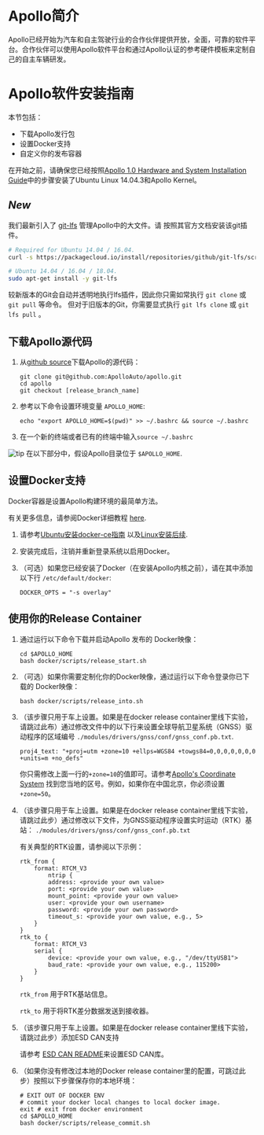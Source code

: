 # Apollo简介

Apollo已经开始为汽车和自主驾驶行业的合作伙伴提供开放，全面，可靠的软件平台。合作伙伴可以使用Apollo软件平台和通过Apollo认证的参考硬件模板来定制自己的自主车辆研发。

# Apollo软件安装指南

本节包括：

- 下载Apollo发行包
- 设置Docker支持
- 自定义你的发布容器

在开始之前，请确保您已经按照[Apollo 1.0 Hardware and System Installation Guide](https://github.com/ApolloAuto/apollo/blob/master/docs/quickstart/apollo_1_0_hardware_system_installation_guide.md#installing-the-software-for-the-ipc)中的步骤安装了Ubuntu Linux 14.04.3和Apollo Kernel。

## *New*

我们最新引入了 [git-lfs](https://git-lfs.github.com) 管理Apollo中的大文件。请
按照其官方文档安装该git插件。

```bash
# Required for Ubuntu 14.04 / 16.04.
curl -s https://packagecloud.io/install/repositories/github/git-lfs/script.deb.sh | sudo bash

# Ubuntu 14.04 / 16.04 / 18.04.
sudo apt-get install -y git-lfs
```

较新版本的Git会自动并透明地执行lfs插件，因此你只需如常执行 `git clone` 或 `git pull` 等命令。
但对于旧版本的Git，你需要显式执行 `git lfs clone` 或 `git lfs pull` 。

## 下载Apollo源代码

1. 从[github source](https://github.com/ApolloAuto/apollo/)下载Apollo的源代码：

    ```
    git clone git@github.com:ApolloAuto/apollo.git
    cd apollo
    git checkout [release_branch_name]
    ```

2. 参考以下命令设置环境变量 `APOLLO_HOME`:

    ```
    echo "export APOLLO_HOME=$(pwd)" >> ~/.bashrc && source ~/.bashrc
    ```

3. 在一个新的终端或者已有的终端中输入`source ~/.bashrc`

![tip](images/tip_icon.png) 在以下部分中，假设Apollo目录位于 `$APOLLO_HOME`.

## 设置Docker支持

Docker容器是设置Apollo构建环境的最简单方法。

有关更多信息，请参阅Docker详细教程 [here](https://docs.docker.com/).

1. 请参考[Ubuntu安装docker-ce指南](https://docs.docker.com/install/linux/docker-ce/ubuntu)
以及[Linux安装后续](https://docs.docker.com/install/linux/linux-postinstall).

2. 安装完成后，注销并重新登录系统以启用Docker。

3. （可选）如果您已经安装了Docker（在安装Apollo内核之前），请在其中添加以下行 `/etc/default/docker`:

    ```
    DOCKER_OPTS = "-s overlay"
    ```

## 使用你的Release Container

1. 通过运行以下命令下载并启动Apollo 发布的 Docker映像：

    ```
    cd $APOLLO_HOME
    bash docker/scripts/release_start.sh
    ```

2. （可选）如果你需要定制化你的Docker映像，通过运行以下命令登录你已下载的 Docker映像：

    ```
    bash docker/scripts/release_into.sh
    ```

3. （该步骤只用于车上设置。如果是在docker release container里线下实验，请跳过此布）通过修改文件中的以下行来设置全球导航卫星系统（GNSS）驱动程序的区域编号 `./modules/drivers/gnss/conf/gnss_conf.pb.txt`.

    ```
    proj4_text: "+proj=utm +zone=10 +ellps=WGS84 +towgs84=0,0,0,0,0,0,0 +units=m +no_defs"
    ```

    你只需修改上面一行的`+zone=10`的值即可。请参考[Apollo's Coordinate System](https://github.com/ApolloAuto/apollo/blob/master/docs/specs/coordination.pdf) 找到您当地的区号。例如，如果你在中国北京，你必须设置`+zone=50`。

5. （该步骤只用于车上设置。如果是在docker release container里线下实验，请跳过此步）通过修改以下文件，为GNSS驱动程序设置实时运动（RTK）基站：
   `./modules/drivers/gnss/conf/gnss_conf.pb.txt`

   有关典型的RTK设置，请参阅以下示例：

    ```
    rtk_from {
	    format: RTCM_V3
		    ntrip {
		    address: <provide your own value>
		    port: <provide your own value>
		    mount_point: <provide your own value>
		    user: <provide your own username>
		    password: <provide your own password>
		    timeout_s: <provide your own value, e.g., 5>
	    }
    }
    rtk_to {
	    format: RTCM_V3
	    serial {
		    device: <provide your own value, e.g., "/dev/ttyUSB1">
		    baud_rate: <provide your own value, e.g., 115200>
	    }
    }
    ```

    `rtk_from` 用于RTK基站信息。

    `rtk_to` 用于将RTK差分数据发送到接收器。

6. （该步骤只用于车上设置。如果是在docker release container里线下实验，请跳过此步）添加ESD CAN支持

    请参考 [ESD CAN README](https://github.com/ApolloAuto/apollo/blob/master/third_party/can_card_library/esd_can/README.md)来设置ESD CAN库。

7.  （如果你没有修改过本地的Docker release container里的配置，可跳过此步）按照以下步骤保存你的本地环境：

    ```
    # EXIT OUT OF DOCKER ENV
    # commit your docker local changes to local docker image.
    exit # exit from docker environment
    cd $APOLLO_HOME
    bash docker/scripts/release_commit.sh
    ```
